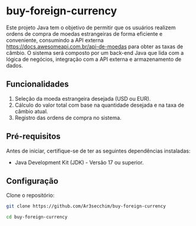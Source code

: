 # buy-foreign-currency
Este projeto Java tem o objetivo de permitir que os usuários realizem ordens de compra de moedas estrangeiras de forma eficiente e conveniente, consumindo a API externa https://docs.awesomeapi.com.br/api-de-moedas para obter as taxas de câmbio. O sistema será composto por um back-end Java que lida com a lógica de negócios, integração com a API externa e armazenamento de dados.

## Funcionalidades
1. Seleção da moeda estrangeira desejada (USD ou EUR).
2. Cálculo do valor total com base na quantidade desejada e na taxa de câmbio 
   atual.
3. Registro das ordens de compra no sistema.

## Pré-requisitos
Antes de iniciar, certifique-se de ter as seguintes dependências instaladas:

- Java Development Kit (JDK) - Versão 17 ou superior.

## Configuração
Clone o repositório:

```bash
git clone https://github.com/Ar3secchim/buy-foreign-currency

cd buy-foreign-currency
```
